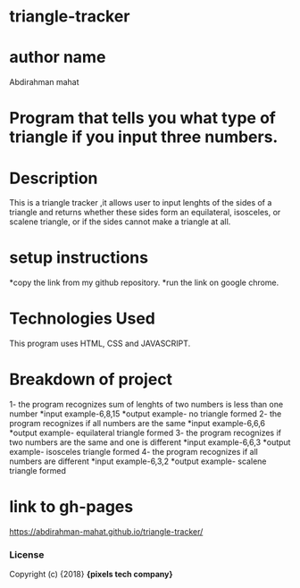 # triangle-tracker
# author name
Abdirahman mahat
# Program that tells you what type of triangle if you input three numbers.
# Description
This is a triangle tracker ,it allows user to input lenghts of the sides of a triangle and returns whether these sides form an equilateral, isosceles, or scalene triangle, or if the sides cannot make a triangle at all.
# setup instructions
*copy the link from my github repository.
*run the link on google chrome.
# Technologies Used
This program uses HTML, CSS and JAVASCRIPT.
# Breakdown of project
1- the program recognizes sum of lenghts of two numbers
   is less than one number
   *input example-6,8,15
   *output example- no triangle formed
2- the program recognizes if all numbers are the same
   *input example-6,6,6
   *output example- equilateral triangle formed
3-  the program recognizes if two numbers are the same
    and one is different
    *input example-6,6,3
    *output example- isosceles triangle formed
4- the program recognizes if all numbers are different
   *input example-6,3,2
   *output example- scalene triangle formed
 # link to gh-pages
 https://abdirahman-mahat.github.io/triangle-tracker/
### License
Copyright (c) {2018} **{pixels tech company}**
